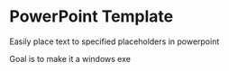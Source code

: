 # PowerPoint Template

Easily place text to specified placeholders in powerpoint

Goal is to make it a windows exe